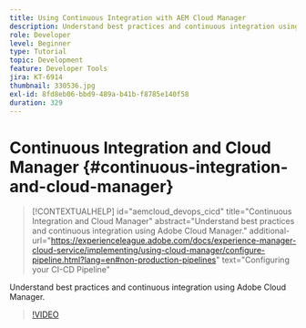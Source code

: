 ```yaml
---
title: Using Continuous Integration with AEM Cloud Manager
description: Understand best practices and continuous integration using Adobe Cloud Manager.
role: Developer
level: Beginner
type: Tutorial
topic: Development
feature: Developer Tools
jira: KT-6914
thumbnail: 330536.jpg
exl-id: 8fd8eb06-bbd9-489a-b41b-f8785e140f58
duration: 329
---
```

# Continuous Integration and Cloud Manager {#continuous-integration-and-cloud-manager}

>[!CONTEXTUALHELP]
>id="aemcloud_devops_cicd"
>title="Continuous Integration and Cloud Manager"
>abstract="Understand best practices and continuous integration using Adobe Cloud Manager."
>additional-url="https://experienceleague.adobe.com/docs/experience-manager-cloud-service/implementing/using-cloud-manager/configure-pipeline.html?lang=en#non-production-pipelines" text="Configuring your CI-CD Pipeline"

Understand best practices and continuous integration using Adobe Cloud Manager.

>[!VIDEO](https://video.tv.adobe.com/v/330536?quality=12&learn=on)
